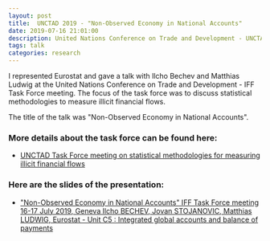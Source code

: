 ```yaml
---
layout: post
title:  UNCTAD 2019 - "Non-Observed Economy in National Accounts"
date: 2019-07-16 21:01:00
description: United Nations Conference on Trade and Development - UNCTAD, Geneva, Switzerland (2019)
tags: talk
categories: research
---
```


I represented Eurostat and gave a talk with Ilcho Bechev and Matthias Ludwig at the United Nations Conference on Trade and Development - IFF Task Force meeting. The focus of the task force was to discuss statistical methodologies to measure illicit financial flows.

The title of the talk was "Non-Observed Economy in National Accounts".

### More details about the task force can be found here:
<ul>
    <li> <a href="https://unctad.org/meeting/task-force-meeting-statistical-methodologies-measuring-illicit-financial-flows">UNCTAD Task Force meeting on statistical methodologies for measuring illicit financial flows
</a> </li>
</ul>

### Here are the slides of the presentation:
<ul>
    <li> <a href="https://unctad.org/system/files/non-official-document/stat2019_em_iff0716_4_2%20Eurostat_Non-observed%20economy%20in%20national%20accounts.pdf">"Non-Observed Economy in National Accounts"
        IFF Task Force meeting
        16-17 July 2019, Geneva
        Ilcho BECHEV, Jovan STOJANOVIC,
        Matthias LUDWIG,
        Eurostat - Unit C5 : Integrated global
        accounts and balance of payments
</a> </li>
</ul>